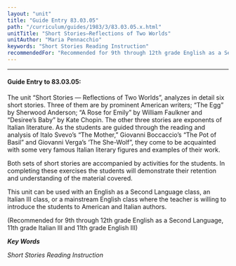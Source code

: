 ```yaml
---
layout: "unit"
title: "Guide Entry 83.03.05"
path: "/curriculum/guides/1983/3/83.03.05.x.html"
unitTitle: "Short Stories—Reflections of Two Worlds"
unitAuthor: "Maria Pennacchio"
keywords: "Short Stories Reading Instruction"
recommendedFor: "Recommended for 9th through 12th grade English as a Second Language, 11th grade Italian III and 11th grade English III"
---
```

<body>
<hr/>
<h4>
Guide Entry to 83.03.05:
</h4>
The unit “Short Stories — Reflections of Two Worlds”, analyzes in detail six short stories.  Three of them are by prominent American writers; “The Egg” by Sherwood Anderson; “A Rose for Emily” by William Faulkner and “Desiree’s Baby” by Kate Chopin.  The other three stories are exponents of Italian literature.  As the students are guided through the reading and analysis of Italo Svevo’s “The Mother,” Giovanni Boccaccio’s “The Pot of Basil” and Giovanni Verga’s ‘The She-Wolf”, they come to be acquainted with some very famous Italian literary figures and examples of their work.
<p>
Both sets of short stories are accompanied by activities for the students.  In completing these exercises the students will demonstrate their retention and understanding of the material covered.
</p>
<p>
This unit can be used with an English as a Second Language class, an Italian III class, or a mainstream English class where the teacher is willing to introduce the students to American and Italian authors.
</p>
<p>
(Recommended for 9th through 12th grade English as a Second Language, 11th grade Italian III and 11th grade English III)
</p>
<p>
<b>
<i>
Key Words
</i>
</b>
<br/>
</p>
<p>
<i>
Short Stories Reading Instruction
</i>
</p>
</body>